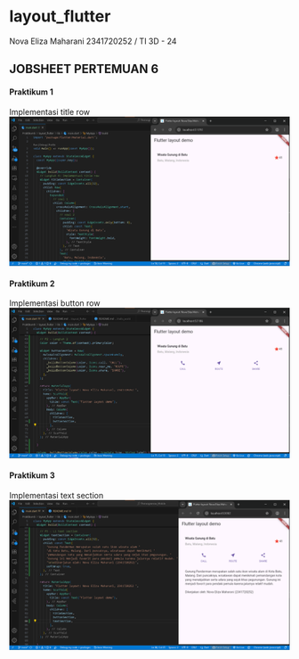 # layout_flutter

Nova Eliza Maharani
2341720252 / TI 3D - 24

## JOBSHEET PERTEMUAN 6 

#### Praktikum 1
Implementasi title row
![1](images/1.png)

#### Praktikum 2
Implementasi button row
![2](images/2.png)

#### Praktikum 3
Implementasi text section
![3](images/3.png)